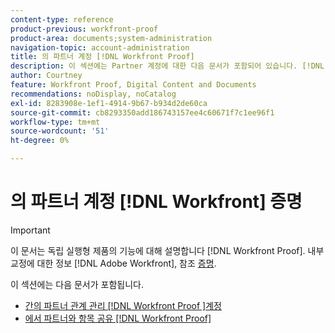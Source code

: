```yaml
---
content-type: reference
product-previous: workfront-proof
product-area: documents;system-administration
navigation-topic: account-administration
title: 의 파트너 계정 [!DNL Workfront Proof]
description: 이 섹션에는 Partner 계정에 대한 다음 문서가 포함되어 있습니다. [!DNL Workfront Proof].
author: Courtney
feature: Workfront Proof, Digital Content and Documents
recommendations: noDisplay, noCatalog
exl-id: 8283908e-1ef1-4914-9b67-b934d2de60ca
source-git-commit: cb8293350add186743157ee4c60671f7c1ee96f1
workflow-type: tm+mt
source-wordcount: '51'
ht-degree: 0%

---
```


# 의 파트너 계정 [!DNL Workfront] 증명

>[!IMPORTANT]
>
>이 문서는 독립 실행형 제품의 기능에 대해 설명합니다 [!DNL Workfront Proof]. 내부 교정에 대한 정보 [!DNL Adobe Workfront], 참조 [증명](../../../review-and-approve-work/proofing/proofing.md).

이 섹션에는 다음 문서가 포함됩니다.

* [간의 파트너 관계 관리 [!DNL Workfront Proof ]계정](../../../workfront-proof/wp-acct-admin/partner-accounts/manage-partner-relationship-between-wp-accts.md)
* [에서 파트너와 항목 공유 [!DNL Workfront Proof]](../../../workfront-proof/wp-acct-admin/partner-accounts/share-items-partner-in-wp.md)
